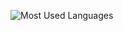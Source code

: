 ![Most Used Languages](https://github-readme-stats.vercel.app/api/top-langs/?username=yusufekrembm&layout=compact)
